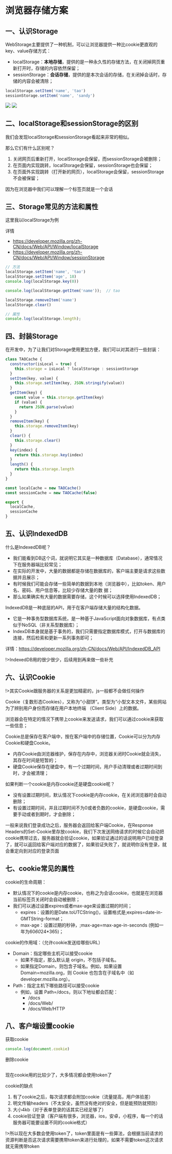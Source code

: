 # 浏览器存储方案

## 一、认识Storage

WebStorage主要提供了一种机制，可以让浏览器提供一种比cookie更直观的key、value存储方式：
- localStorage：**本地存储**，提供的是一种永久性的存储方法，在关闭掉网页重新打开时，存储的内容依然保留；
- sessionStorage：**会话存储**，提供的是本次会话的存储，在关闭掉会话时，存储的内容会被清除；

```js
localStorage.setItem('name', 'tao')
sessionStorage.setItem('name', 'sandy')
```
![](https://gitee.com/itsandy/picgo-img/raw/master/JavaScript/localStorage.png)
![](https://gitee.com/itsandy/picgo-img/raw/master/JavaScript/sessionStorage.png)

## 二、localStorage和sessionStorage的区别

我们会发现localStorage和sessionStorage看起来非常的相似。

那么它们有什么区别呢？
1.  关闭网页后重新打开，localStorage会保留，而sessionStorage会被删除；
2.  在页面内实现跳转，localStorage会保留，sessionStorage也会保留；
3.  在页面外实现跳转（打开新的网页），localStorage会保留，sessionStorage不会被保留；

因为在浏览器中我们可以理解一个标签页就是一个会话

## 三、Storage常见的方法和属性

这里我以localStorage为例

详情
- https://developer.mozilla.org/zh-CN/docs/Web/API/Window/localStorage
- https://developer.mozilla.org/zh-CN/docs/Web/API/Window/sessionStorage

```js
// 方法
localStorage.setItem('name', 'tao')
localStorage.setItem('age', 18)
console.log(localStorage.key(0))

console.log(localStorage.getItem('name'));  // tao

localStorage.removeItem('name')
localStorage.clear()

// 属性
console.log(localStorage.length);
```
## 四、封装Storage

在开发中，为了让我们对Storage使用更加方便，我们可以对其进行一些封装：

```js
class TAOCache {
  constructor(isLocal = true) {
    this.storage = isLocal ? localStorage : sessionStorage
  }
  setItem(key, value) {
    this.storage.setItem(key, JSON.stringify(value))
  }
  getItem(key) {
    const value = this.storage.getItem(key)
    if (value) {
      return JSON.parse(value)
    }
  }
  removeItem(key) {
    this.storage.removeItem(key)
  }
  clear() {
    this.storage.clear()
  }
  key(index) {
    return this.storage.key(index)
  }
  length() {
    return this.storage.length
  }
}

const localCache = new TAOCache()
const sessionCache = new TAOCache(false)

export {
  localCache,
  sessionCache
}
```

## 五、认识IndexedDB

什么是IndexedDB呢？
- 我们能看到DB这个词，就说明它其实是一种数据库（Database），通常情况下在服务器端比较常见；
- 在实际的开发中，大量的数据都是存储在数据库的，客户端主要是请求这些数据并且展示；
- 有时候我们可能会存储一些简单的数据到本地（浏览器中），比如token、用户名、密码、用户信息等，比较少存储大量的数
据；
- 那么如果确实有大量的数据需要存储，这个时候可以选择使用IndexedDB；

IndexedDB是一种底层的API，用于在客户端存储大量的结构化数据。
- 它是一种事务型数据库系统，是一种基于JavaScript面向对象数据库，有点类似于NoSQL（非关系型数据库）；
- IndexDB本身就是基于事务的，我们只需要指定数据库模式，打开与数据库的连接，然后检索和更新一系列事务即可；

详情：https://developer.mozilla.org/zh-CN/docs/Web/API/IndexedDB_API

!>IndexedDB用的很少很少，后续用到再来做一些补充

## 六、认识Cookie

!>其实Cookie跟服务器的关系是更加精密的，js一般都不会做任何操作

Cookie（复数形态Cookies），又称为“小甜饼”。类型为“小型文本文件，某些网站为了辨别用户身份而存储在用户本地终端
（Client Side）上的数据。

浏览器会在特定的情况下携带上cookie来发送请求，我们可以通过cookie来获取一些信息；

Cookie总是保存在客户端中，按在客户端中的存储位置，Cookie可以分为内存Cookie和硬盘Cookie。
- 内存Cookie由浏览器维护，保存在内存中，浏览器关闭时Cookie就会消失，其存在时间是短暂的；
- 硬盘Cookie保存在硬盘中，有一个过期时间，用户手动清理或者过期时间到时，才会被清理；

如果判断一个cookie是内存cookie还是硬盘cookie呢？
- 没有设置过期时间，默认情况下cookie是内存cookie，在关闭浏览器时会自动删除；
- 有设置过期时间，并且过期时间不为0或者负数的cookie，是硬盘cookie，需要手动或者到期时，才会删除；


一般来说我们登录成功之后，服务器会返回给客户端Cookie，在Response Headers的Set-Cookie里存放cookie，我们下次发送网络请求的时候它会自动把cookie携带过去，服务器就会验证cookie，如果验证通过的话说明用户已经登录了，就可以返回给客户端对应的数据了，如果验证失败了，就说明你没有登录，就会重定向到对应的登录页面

## 七、cookie常见的属性

cookie的生命周期：
- 默认情况下的cookie是内存cookie，也称之为会话cookie，也就是在浏览器当前标签页关闭时会自动被删除；
- 我们可以通过设置expires或者max-age来设置过期的时间；
    - expires：设置的是Date.toUTCString()，设置格式是;expires=date-in-GMTString-format；
    - max-age：设置过期的秒钟，;max-age=max-age-in-seconds (例如一年为60*60*24*365)；

cookie的作用域：（允许cookie发送给哪些URL）
- Domain：指定哪些主机可以接受cookie
  - 如果不指定，那么默认是 origin，不包括子域名。
  - 如果指定Domain，则包含子域名。例如，如果设置 Domain=mozilla.org，则 Cookie 也包含在子域名中（如developer.mozilla.org）。
- Path：指定主机下哪些路径可以接受cookie
  - 例如，设置 Path=/docs，则以下地址都会匹配：
    - /docs
    - /docs/Web/
    - /docs/Web/HTTP

## 八、客户端设置cookie

获取cookie
```js
console.log(document.cookie)
```

删除cookie
```js

```


现在cookie用的比较少了，大多情况都会使用token了

cookie的缺点
1.  有了cookie之后，每次请求都会附加cookie（流量提高，用户体验差）
2.  明文传输headers（不太安全，虽然没有绝对的安全，但是能预防就预防）
3.  大小4kb（对于表单登录的话其实已经足够了）
4.  cookie验证登录（客户端有很多，浏览器，ios，安卓，小程序，每一个的话服务器可能要设置不同的cookie格式）
   


!>所以现在大多数会使用token了，token里面是有一些算法，会根据当前请求的资源判断是否这次请求需要携带token来进行处理的，如果不需要token这次请求就无需携带token
